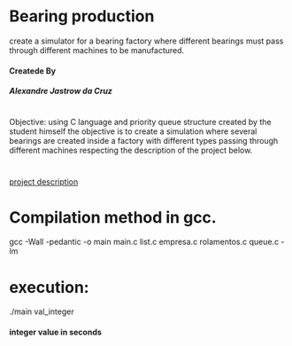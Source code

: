 # Bearing production
create a simulator for a bearing factory where different bearings must pass through different machines to be manufactured.


#### Createde By

##### Alexandre Jastrow da Cruz
#

Objective: using C language and priority queue structure created by the student himself the objective is to create a simulation where several bearings are created inside a factory with different types passing through different machines respecting the description of the project below.
#
[project description](https://github.com/alexandrejastrow/bearingProduction/blob/master/description.txt)


# Compilation method in gcc.

gcc -Wall -pedantic -o main main.c list.c empresa.c rolamentos.c queue.c -lm

# execution: 

./main val_integer

#### integer value in seconds


